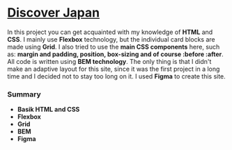 [Discover Japan](https://henry128bit.github.io/Basic-knowledge-of-CSS-and-HTML/)
=====================
In this project you can get acquainted with my knowledge of **HTML** and **CSS**. I mainly use **Flexbox** technology, but the individual card blocks are made using **Grid**. I also tried to use the **main CSS components** here, such as: **margin and padding, position, box-sizing and of course :before :after**. All code is written using **BEM technology**. The only thing is that I didn't make an adaptive layout for this site, since it was the first project in a long time and I decided not to stay too long on it. I used **Figma** to create this site.

### Summary
* **Basik HTML and CSS**
* **Flexbox**
* **Grid**
* **BEM**
* **Figma**
